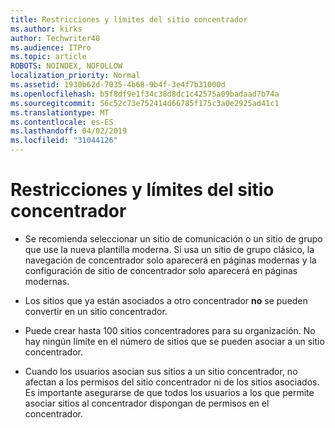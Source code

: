 ```yaml
---
title: Restricciones y límites del sitio concentrador
ms.author: kirks
author: Techwriter40
ms.audience: ITPro
ms.topic: article
ROBOTS: NOINDEX, NOFOLLOW
localization_priority: Normal
ms.assetid: 1930b62d-7035-4b68-9b4f-3e4f7b31000d
ms.openlocfilehash: b5f8df9e1f34c38d8dc1c42575a09badaad7b74a
ms.sourcegitcommit: 56c52c73e752414d66785f175c3a0e2925ad41c1
ms.translationtype: MT
ms.contentlocale: es-ES
ms.lasthandoff: 04/02/2019
ms.locfileid: "31044126"
---
```

# <a name="hub-site-limits-and-restrictions"></a>Restricciones y límites del sitio concentrador


- Se recomienda seleccionar un sitio de comunicación o un sitio de grupo que use la nueva plantilla moderna. Si usa un sitio de grupo clásico, la navegación de concentrador solo aparecerá en páginas modernas y la configuración de sitio de concentrador solo aparecerá en páginas modernas.


- Los sitios que ya están asociados a otro concentrador **no** se pueden convertir en un sitio concentrador.


- Puede crear hasta 100 sitios concentradores para su organización. No hay ningún límite en el número de sitios que se pueden asociar a un sitio concentrador.


- Cuando los usuarios asocian sus sitios a un sitio concentrador, no afectan a los permisos del sitio concentrador ni de los sitios asociados. Es importante asegurarse de que todos los usuarios a los que permite asociar sitios al concentrador dispongan de permisos en el concentrador.

